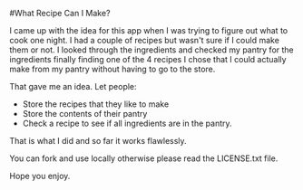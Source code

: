 #What Recipe Can I Make?

I came up with the idea for this app when I was trying to figure out what to cook one night.  I had a couple of recipes but wasn't sure if I could make them or not.  I looked through the ingredients and checked my pantry for the ingredients finally finding one of the 4 recipes I chose that I could actually make from my pantry without having to go to the store.

That gave me an idea. Let people:
- Store the recipes that they like to make
- Store the contents of their pantry
- Check a recipe to see if all ingredients are in the pantry.

That is what I did and so far it works flawlessly.

You can fork and use locally otherwise please read the LICENSE.txt file.

Hope you enjoy.